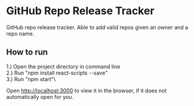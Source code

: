 # GitHub Repo Release Tracker

GitHub repo release tracker. Able to add valid repos given an owner and a repo name. 

## How to run

1.) Open the project directory in command line\
2.) Run "npm install react-scripts --save"\
3.) Run "npm start"\

Open [http://localhost:3000](http://localhost:3000) to view it in the browser, if it does not automatically open for you.




